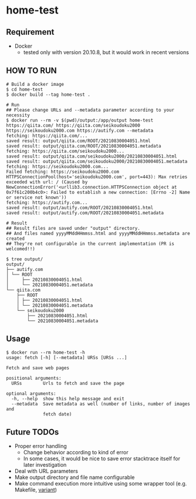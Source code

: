# home-test

## Requirement
- Docker
  - tested only with version 20.10.8, but it would work in recent versions


## HOW TO RUN
```
# Build a docker image
$ cd home-test
$ docker build --tag home-test .

# Run
## Please change URLs and --metadata parameter according to your necessity
$ docker run --rm -v $(pwd)/output:/app/output home-test https://qiita.com/ https://qiita.com/seikoudoku2000 https://seikoudoku2000.com https://autify.com --metadata
fetching: https://qiita.com/...
saved result: output/qiita.com/ROOT/20210830004051.html
saved result: output/qiita.com/ROOT/20210830004051.metadata
fetching: https://qiita.com/seikoudoku2000...
saved result: output/qiita.com/seikoudoku2000/20210830004051.html
saved result: output/qiita.com/seikoudoku2000/20210830004051.metadata
fetching: https://seikoudoku2000.com...
Failed fetching: https://seikoudoku2000.com
HTTPSConnectionPool(host='seikoudoku2000.com', port=443): Max retries exceeded with url: / (Caused by NewConnectionError('<urllib3.connection.HTTPSConnection object at 0x7f61c200b4c0>: Failed to establish a new connection: [Errno -2] Name or service not known'))
fetching: https://autify.com...
saved result: output/autify.com/ROOT/20210830004051.html
saved result: output/autify.com/ROOT/20210830004051.metadata

# Result
## Result files are saved under "output" directory. 
## And files named yyyyMMddHHmmss.html and yyyyMMddHHmmss.metadata are created  
## They're not configurable in the current implementation (PR is welcomed!!)
 
$ tree output/
output/
├── autify.com
│ └── ROOT
│     ├── 20210830004051.html
│     └── 20210830004051.metadata
└── qiita.com
    ├── ROOT
    │ ├── 20210830004051.html
    │ └── 20210830004051.metadata
    └── seikoudoku2000
        ├── 20210830004051.html
        └── 20210830004051.metadata
```


## Usage
```
$ docker run --rm home-test -h
usage: fetch [-h] [--metadata] URSs [URSs ...]

Fetch and save web pages

positional arguments:
  URSs        Urls to fetch and save the page

optional arguments:
  -h, --help  show this help message and exit
  --metadata  Save metadata as well (number of links, number of images and
              fetch date)
```

## Future TODOs
- Proper error handling 
  - Change behavior according to kind of error
  - In some cases, it would be nice to save error stacktrace itself for later investigation 
- Deal with URL parameters
- Make output directory and file name configurable
- Make command execution more intuitive using some wrapper tool (e.g. Makefile, [variant](https://github.com/mumoshu/variant))